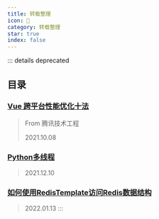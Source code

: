 ```yaml
---
title: 转载整理
icon: 🔭
category: 转载整理
star: true
index: false
---
```


<AutoCatalog />

::: details deprecated
## 目录

### [Vue 跨平台性能优化十法](Vue-improve10.md)

> From 腾讯技术工程
>
> 2021.10.08

### [Python多线程](pythonMultithreading.md)

> 2021.12.10

### [如何使用RedisTemplate访问Redis数据结构](redis-template.md)

> 2022.01.13
:::